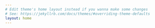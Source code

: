 ```yaml
---
# Edit theme's home layout instead if you wanna make some changes
# See: https://jekyllrb.com/docs/themes/#overriding-theme-defaults
layout: home
---
```

